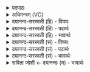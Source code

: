 <details><summary>पदपाठः</summary>

दे॒वी इति॑ दे॒वी। जोष्ट्री॒ इति॒ जोष्ट्री॑। वसु॑धिती॒ इति॒ वसु॑ऽधिती। दे॒वम्। इन्द्र॑म्। अ॒व॒र्ध॒ता॒म्। अया॑वि। अ॒न्या। अ॒घा। द्वेषा॑सि। आ। अ॒न्या। व॒क्ष॒त्। वसु॑। वार्या॑णि। यज॑मानाय। शि॒क्षि॒त इति॑ शिक्षि॒ते। व॒सु॒वन॒ इति॑ वसु॒ऽवने॑। व॒सु॒धेय॒स्येति॑ वसु॒ऽधेय॑स्य। वी॒ता॒म्। यज॑। १५।
</details>

<details><summary>अधिमन्त्रम् (VC)</summary>

- इन्द्रो देवता
- अश्विनावृषी
- भुरिगतिजगती
- निषादः
</details>

<details><summary>दयानन्द-सरस्वती (हि) - विषयः</summary>

फिर उसी विषय को अगले मन्त्र में कहा है ॥
</details>

<details><summary>दयानन्द-सरस्वती (हि) - पदार्थः</summary>

पदार्थान्वयभाषाः -  हे विद्वन् ! जैसे (वसुधिती) द्रव्य को धारण करनेवाले (जोष्ट्री) सब पदार्थों को सेवन करते हुए (देवी) प्रकाशमान दिन-रात (देवम्) प्रकाशस्वरूप (इन्द्रम्) सूर्य को (अवर्द्धताम्) बढ़ाते हैं, उन दिन-रात के बीच (अन्या) एक (अघा) अन्धकाररूप रात्रि (द्वेषांसि) द्वेषयुक्त जन्तुओं को (आ, अयावि) अच्छे प्रकार पृथक् करती और (अन्या) उन दोनों में से एक प्रातःकाल उषा (वसु) धन तथा (वार्याणि) उत्तम जलों को (वक्षत्) प्राप्त करे (यजमानाय) पुरुषार्थी मनुष्य के लिए (वसुधेयस्य) आकाश के बीच (वसुवने) जिस में पृथिवी आदि का विभाग हो, ऐसे जगत् में (शिक्षिते) जिन में मनुष्यों ने शिक्षा की ऐसे हुए दिन रात (वीताम्) व्याप्त होवें (यज) यज्ञ कीजिए ॥१५ ॥
</details>

<details><summary>दयानन्द-सरस्वती (हि) - भावार्थः</summary>

भावार्थभाषाः -  इस मन्त्र में वाचकलुप्तोपमालङ्कार है। हे मनुष्यो ! तुम लोग जैसे रात-दिन विभाग को प्राप्त हुए मनुष्यादि प्राणियों के सब व्यवहार को बढ़ाते हैं, उन में से रात्रि प्राणियों को सुलाकर द्वेष आदि को निवृत्त करती और दिन उन द्वेषादि को प्राप्त और सब व्यवहारों को प्रकट करता है, वैसे प्रातःकाल में योगाभ्यास से रागादि दोषों को निवृत्त और शान्ति आदि गुणों को प्राप्त होकर सुखों को प्राप्त होओ ॥१५ ॥
</details>

<details><summary>दयानन्द-सरस्वती (सं) - विषयः</summary>

पुनस्तमेव विषयमाह ॥
</details>

<details><summary>दयानन्द-सरस्वती (सं) - पदार्थः</summary>

पदार्थान्वयभाषाः -  हे विद्वन् ! यथा वसुधिती जोष्ट्री देवी उषासानक्तेन्द्रं देवमवर्द्धतान्तयोरन्याऽघा द्वेषांस्यायाव्यन्या च वसु वार्याणि च वक्षत्। यजमानाय वसुधेयस्य वसुवने शिक्षिते वीतां तथा यज ॥१५ ॥
</details>

<details><summary>दयानन्द-सरस्वती (सं) - भावार्थः</summary>

भावार्थभाषाः -  अत्र वाचकलुप्तोपमालङ्कारः। हे मनुष्याः ! यूयं यथा रात्रिदिने विभक्ते सती मनुष्यादीनां सर्वे व्यवहारं वर्द्धयतस्तयो रात्रिः प्राणिनः स्वापयित्वा द्वेषादीन् निवर्त्तयति। अन्यद्दिनञ्च तान् द्वेषादीन् प्रापयति सर्वान् व्यवहारान् प्रद्योतयति च तथा योगाभ्यासेन रागादीन् निवार्य शान्त्यादीन् गुणान् प्राप्य सुखानि प्राप्नुत ॥१५ ॥
</details>

<details><summary>सविता जोशी ← दयानन्दः (म) - भावार्थः</summary>

भावार्थभाषाः -  या मंत्रात वाचकलुप्तोपमालंकार आहे. हे माणसांनो ! रात्र व दिवसामुळे माणसांचे सर्व व्यवहार पार पडतात. त्यापैकी रात्री प्राणी झोपेच्या अधीन होऊन द्वेष इत्यादीपासून दूर राहतो तर दिवसा त्याचे द्वेष वगैरे व्यवहार प्रकट होत असतात. त्यासाठी प्रातःकाळी राग द्वेष वगैरे दोष दूर करून योगाभ्यासाने शांतता वगैरे गुण प्राप्त करा व सुख भोगा.
</details>